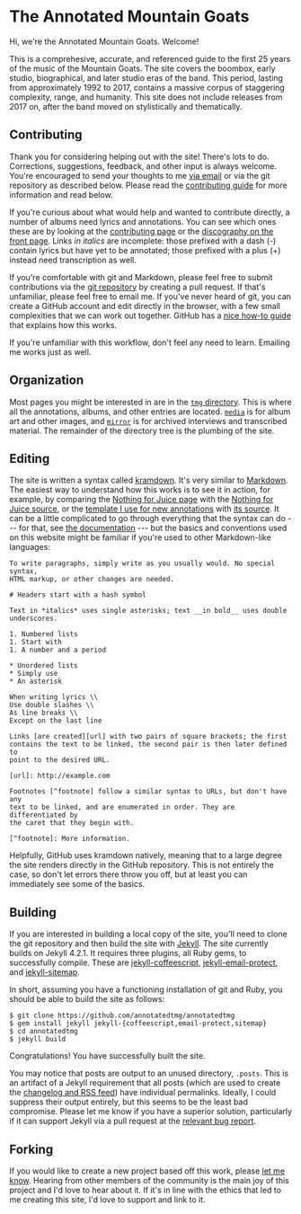 # The Annotated Mountain Goats #

Hi, we're the Annotated Mountain Goats. Welcome!

This is a comprehesive, accurate, and referenced guide to the first 25 years
of the music of the Mountain Goats. The site covers the boombox, early studio,
biographical, and later studio eras of the band. This period, lasting from
approximately 1992 to 2017, contains a massive corpus of staggering
complexity, range, and humanity. This site does not include releases from 2017
on, after the band moved on stylistically and thematically.


## Contributing ##

Thank you for considering helping out with the site! There's lots to do.
Corrections, suggestions, feedback, and other input is always welcome. You're
encouraged to send your thoughts to me [via email][contact] or via the git
repository as described below. Please read the [contributing guide][contrib]
for more information and read below.

[contact]: https://annotatedtmg.org/about.html#contact

If you're curious about what would help and wanted to contribute directly, a
number of albums need lyrics and annotations. You can see which ones these are
by looking at the [contributing page][contrib] or the [discography on the
front page][tamg]. Links *in italics* are incomplete: those prefixed with a
dash (-) contain lyrics but have yet to be annotated; those prefixed with a
plus (+) instead need transcription as well.

[contrib]:  https://github.com/annotatedtmg/annotatedtmg/blob/main/CONTRIBUTING.md
[tamg]:     https://annotatedtmg.org/index.html

If you're comfortable with git and Markdown, please feel free to submit
contributions via the [git repository][repo] by creating a pull request. If
that's unfamiliar, please feel free to email me. If you've never heard of git,
you can create a GitHub account and edit directly in the browser, with a few
small complexities that we can work out together. GitHub has a [nice how-to
guide][github-editing] that explains how this works.

[repo]:             https://github.com/annotatedtmg/annotatedtmg
[github-editing]:   https://docs.github.com/en/repositories/working-with-files/managing-files/editing-files

If you're unfamiliar with this workflow, don't feel any need to learn.
Emailing me works just as well.


## Organization ##

Most pages you might be interested in are in the [`tmg`
directory][github-tmg]. This is where all the annotations, albums, and other
entries are located. [`media`][github-media] is for album art and other
images, and [`mirror`][github-mirror] is for archived interviews and
transcribed material. The remainder of the directory tree is the plumbing of
the site.

[github-tmg]: https://github.com/annotatedtmg/annotatedtmg/tree/main/tmg
[github-media]: https://github.com/annotatedtmg/annotatedtmg/tree/main/media
[github-mirror]: https://github.com/annotatedtmg/annotatedtmg/tree/main/mirror


## Editing ##

The site is written a syntax called [kramdown][]. It's very similar to
[Markdown][]. The easiest way to understand how this works is to see it in
action, for example, by comparing the [Nothing for Juice page][nfj] with the
[Nothing for Juice source][nfj-source], or the [template I use for new
annotations][template] with [its source][template-source]. It can be a little
complicated to go through everything that the syntax can do --- for that, see
[the documentation][kramdown-syntax] --- but the basics and conventions used
on this website  might be familiar if you're used to other Markdown-like
languages:

[kramdown]:         https://kramdown.gettalong.org
[markdown]:         https://daringfireball.net/projects/markdown/
[nfj]:              https://annotatedtmg.org/nfj.html
[nfj-source]:       https://annotatedtmg.org/nfj-source.html
[template]:         https://annotatedtmg.org/template.html
[template-source]:  https://annotatedtmg.org/template-source.html
[kramdown-syntax]:  https://kramdown.gettalong.org/syntax.html

    To write paragraphs, simply write as you usually would. No special syntax,
    HTML markup, or other changes are needed.

    # Headers start with a hash symbol

    Text in *italics* uses single asterisks; text __in bold__ uses double
    underscores.

    1. Numbered lists
    1. Start with
    1. A number and a period

    * Unordered lists
    * Simply use
    * An asterisk

    When writing lyrics \\
    Use double slashes \\
    As line breaks \\
    Except on the last line

    Links [are created][url] with two pairs of square brackets; the first
    contains the text to be linked, the second pair is then later defined to
    point to the desired URL.

    [url]: http://example.com

    Footnotes [^footnote] follow a similar syntax to URLs, but don't have any
    text to be linked, and are enumerated in order. They are differentiated by
    the caret that they begin with.

    [^footnote]: More information.

Helpfully, GitHub uses kramdown natively, meaning that to a large degree the
site renders directly in the GitHub repository. This is not entirely the case,
so don't let errors there throw you off, but at least you can immediately see
some of the basics.


## Building ##

If you are interested in building a local copy of the site, you'll need to
clone the git repository and then build the site with [Jekyll]. The site
currently builds on Jekyll 4.2.1. It requires three plugins, all Ruby gems, to
successfully compile. These are [jekyll-coffeescript], [jekyll-email-protect],
and [jekyll-sitemap].

[jekyll]:               https://jekyllrb.com/
[jekyll-coffeescript]:  https://github.com/jekyll/jekyll-coffeescript
[jekyll-email-protect]: https://github.com/vwochnik/jekyll-email-protect
[jekyll-sitemap]:       https://github.com/jekyll/jekyll-sitemap

In short, assuming you have a functioning installation of git and Ruby, you
should be able to build the site as follows:

    $ git clone https://github.com/annotatedtmg/annotatedtmg
    $ gem install jekyll jekyll-{coffeescript,email-protect,sitemap}
    $ cd annotatedtmg
    $ jekyll build

Congratulations! You have successfully built the site.

You may notice that posts are output to an unused directory, `.posts`. This is
an artifact of a Jekyll requirement that all posts (which are used to create
the [changelog and RSS feed][changelog]) have individual permalinks. Ideally,
I could suppress their output entirely, but this seems to be the least bad
compromise. Please let me know if you have a superior solution, particularly
if it can support Jekyll via a pull request at the [relevant bug
report][jekyll-bug].

[changelog]:    https://annotatedtmg.org/changelog.html
[jekyll-bug]:   https://github.com/jekyll/jekyll/issues/8886


## Forking ##

If you would like to create a new project based off this work, please [let me
know][contact]. Hearing from other members of the community is the main joy
of this project and I'd love to hear about it. If it's in line with the ethics
that led to me creating this site, I'd love to support and link to it.

